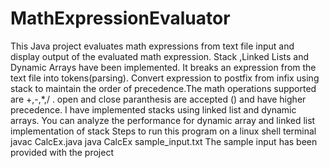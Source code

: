 # MathExpressionEvaluator
This Java project evaluates math expressions from text file input and display output of the evaluated math expression. Stack ,Linked Lists and Dynamic Arrays have been implemented. It breaks an expression from the text file into tokens(parsing). Convert expression to postfix from infix using stack to maintain the order of precedence.The math operations supported are +,-,*,/ . open and close paranthesis are accepted () and have higher precedence. I have implemented stacks using linked list and dynamic arrays. You can analyze the performance for dynamic array and linked list implementation of stack
Steps to run this program on a linux shell terminal
javac CalcEx.java
java CalcEx sample_input.txt
The sample input has been provided with the project
